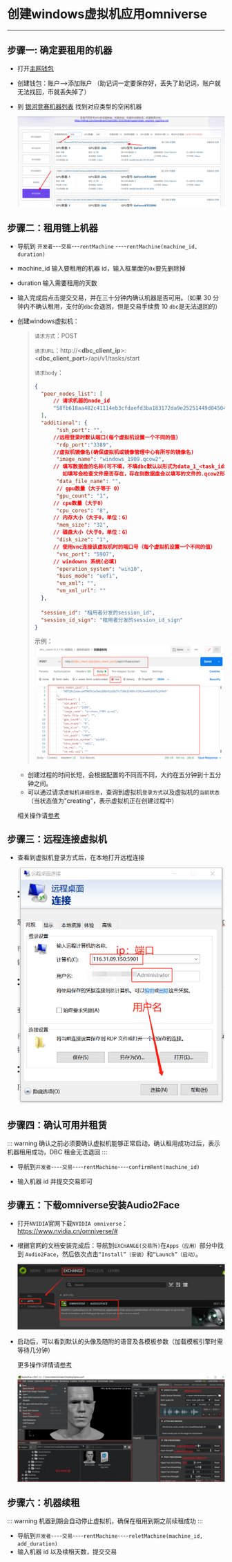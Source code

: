 # 创建windows虚拟机应用omniverse

____

## 步骤一: 确定要租用的机器

- 打开[主网钱包](https://www.dbcwallet.io/?rpc=wss://info.dbcwallet.io)

- 创建钱包：账户-->添加账户 （助记词一定要保存好，丢失了助记词，账户就无法找回，币就丢失掉了）

- 到 [银河竞赛机器列表](https://galaxyrace.deepbrainchain.org/table) 找到对应类型的空闲机器

  ![find_machine](./image/find_machine.png)

## 步骤二：租用链上机器

- 导航到 `开发者`---`交易`---`rentMachine` ----`rentMachine(machine_id, duration)`

- machine_id 输入要租用的机器 id，输入框里面的`0x`要先删除掉

- duration 输入需要租用的天数

- 输入完成后点击提交交易，并在三十分钟内确认机器是否可用。（如果 30 分钟内不确认租用，支付的`dbc`会退回，但是交易手续费 10 `dbc`是无法退回的）

- 创建windows虚拟机：

  >`请求方式`：POST
  >
  >`请求URL`：http://<**dbc_client_ip**>:<**dbc_client_port**>/api/v1/tasks/start
  >
  >`请求body`：
  >```json
  >{
  >   "peer_nodes_list": [
  >       // 请求机器的node_id
  >       "58fb618aa482c41114eb3cfdaefd3ba183172da9e25251449d045043fbd37f45"
  >   ],
  >   "additional": {
  >        "ssh_port": "",
  >       //远程登录时默认端口(每个虚拟机设置一个不同的值)
  >        "rdp_port":"3389",
  >       //虚拟机镜像名(确保虚拟机或镜像管理中心有所写的镜像名)
  >        "image_name": "windows_1909.qcow2",
  >       // 填写数据盘的名称(可不填，不填dbc默认以形式为data_1_<task_id>.qcow2的名称存在,
  >          如填写会检查文件是否存在，存在则数据盘会以填写的文件的.qcow2形式存在)
  >        "data_file_name": "",
  >        // gpu数量（大于等于 0）
  >        "gpu_count": "1",
  >       // cpu数量（大于0）
  >        "cpu_cores": "8",
  >       // 内存大小（大于0，单位：G）
  >        "mem_size": "32",
  >       // 磁盘大小（大于0，单位：G）
  >        "disk_size": "1",
  >       // 使用vnc连接该虚拟机时的端口号（每个虚拟机设置一个不同的值）
  >        "vnc_port": "5907",
  >       // windowns 系统(必填)
  >        "operation_system": "win10",
  >        "bios_mode": "uefi",
  >        "vm_xml": "",
  >        "vm_xml_url": ""
  >   },
  >
  >   "session_id": "租用者分发的session_id",
  >   "session_id_sign": "租用者分发的session_id_sign"
  >}
  >```
  >示例：
  >![create_win](./image/create_win.png)

  * 创建过程的时间长短，会根据配置的不同而不同，大约在五分钟到十五分钟之间。
  * 可以通过请求`虚拟机详细信息`，查询到虚拟机`登录方式`以及虚拟机的`当前状态`（当状态值为"creating"，表示虚拟机正在创建过程中）

  相关操作请[参考](https://github.com/DeepBrainChain/DBC-DOC/blob/master/creat_macine/create_macine.md)
  
## 步骤三：远程连接虚拟机

* 查看到虚拟机登录方式后，在本地打开远程连接

  ![connect](./image/connect.png)

## 步骤四：确认可用并租赁

::: warning
确认之前必须要确认虚拟机能够正常启动。确认租用成功过后，表示机器租用成功，DBC 租金无法退回
:::

- 导航到`开发者`----`交易`----`rentMachine`----`confirmRent(machine_id)`

- 输入机器 id 并提交交易即可

## 步骤五：下载omniverse安装Audio2Face

* 打开`NVIDIA`官网下载`NVIDIA omniverse`：https://www.nvidia.cn/omniverse/#

* 根据官网的文档安装完成后：导航到`EXCHANGE(交易所)`在`Apps（应用）`部分中找到 `Audio2Face`，然后依次点击`“Install”（安装）`和`“Launch”（启动）`。

  ![install](./image/install.png)

* 启动后，可以看到默认的头像及随附的语音及各模板参数（加载模板引擎时需等待几分钟）

  更多操作详情请[参考](https://docs.omniverse.nvidia.com/app_audio2face/app_audio2face/overview.html)

  ![face_info](./image/face_info.png)
  
## 步骤六：机器续租

::: warning
机器到期会自动停止虚拟机，确保在租用到期之前续租成功
:::

- 导航到`开发者`----`交易`----`rentMachine`----`reletMachine(machine_id, add_duration)`
- 输入机器 id 以及续租天数，提交交易
